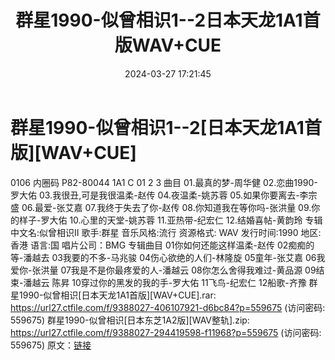 ﻿---
title: 群星1990-似曾相识1--2日本天龙1A1首版WAV+CUE
date: 2024-03-27 17:21:45
categories: WAV车载音乐、镜像
tags: 华语中文
---
# 群星1990-似曾相识1--2[日本天龙1A1首版][WAV+CUE]

0106
内圈码 P82-80044 1A1 C 01 2 3
曲目
01.最真的梦-周华健
02.恋曲1990-罗大佑
03.我很丑,可是我很温柔-赵传
04.夜温柔-姚苏蓉
05.如果你要离去-李宗盛
06.最爱-张艾嘉
07.我终于失去了你-赵传
08.你知道我在等你吗-张洪量
09.你的样子-罗大佑
10.心里的天堂-姚苏蓉
11.亚热带-纪宏仁
12.结婚喜帖-黄韵玲
专辑中文名:似曾相识II
歌手:群星
音乐风格:流行
资源格式: WAV
发行时间:1990
地区:香港
语言:国
唱片公司：BMG
专辑曲目
01你如何还能这样温柔-赵传
02痴痴的等-潘越去
03我要的不多-马兆骏
04伤心欲绝的人们-林隆旋
05童年-张艾嘉
06我爱你-张洪量
07我是不是你最疼爱的人-潘越云
08你怎么舍得我难过-黄品源
09结束-潘越云 陈昇
10穿过你的黑发的我的手-罗大佑
11飞鸟-纪宏仁
12船歌-齐豫
群星1990-似曾相识[日本天龙1A1首版][WAV+CUE].rar: https://url27.ctfile.com/f/9388027-406107921-d6bc84?p=559675
(访问密码: 559675)
群星1990-似曾相识[日本东芝1A2版][WAV整轨].zip: https://url27.ctfile.com/f/9388027-294419598-f11968?p=559675
(访问密码: 559675)
原文：[链接](https://blog.sina.com.cn/s/blog_1647c7e76010314v4.html)